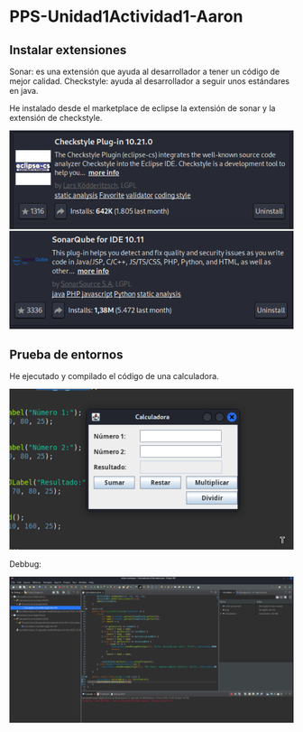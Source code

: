 # PPS-Unidad1Actividad1-Aaron

## Instalar extensiones

Sonar: es una extensión que ayuda al desarrollador a tener un código de mejor calidad.
Checkstyle: ayuda al desarrollador a seguir unos estándares en java.

He instalado desde el marketplace de eclipse la extensión de sonar y la extensión de checkstyle.

![](imagenes/extensiones_1.png)
![](imagenes/extensiones_2.png)

## Prueba de entornos

He ejecutado y compilado el código de una calculadora.

![](imagenes/calculadora_1.png)

Debbug:

![](imagenes/calculadora_debbug.png)
